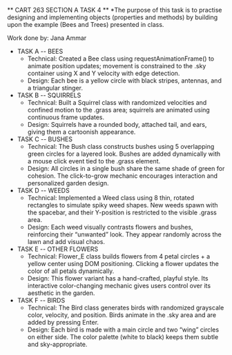 ** CART 263 SECTION A TASK 4 **
  *The purpose of this task is to practise designing and implementing objects (properties and methods) by building upon the example (Bees and Trees) presented in class.

Work done by: Jana Ammar 
  * TASK A -- BEES
    - Technical: Created a Bee class using requestAnimationFrame() to animate position updates; movement is constrained to the .sky container using X and Y velocity with edge detection.
    - Design: Each bee is a yellow circle with black stripes, antennas, and a triangular stinger.
  * TASK B -- SQUIRRELS
    - Technical: Built a Squirrel class with randomized velocities and confined motion to the .grass area; squirrels are animated using continuous frame updates.
    - Design: Squirrels have a rounded body, attached tail, and ears, giving them a cartoonish appearance.
  * TASK C -- BUSHES
    - Technical: The Bush class constructs bushes using 5 overlapping green circles for a layered look. Bushes are added dynamically with a mouse click event tied to the .grass element.
    - Design: All circles in a single bush share the same shade of green for cohesion. The click-to-grow mechanic encourages interaction and personalized garden design.
  * TASK D -- WEEDS
    - Technical: Implemented a Weed class using 8 thin, rotated rectangles to simulate spiky weed shapes. New weeds spawn with the spacebar, and their Y-position is restricted to the visible .grass area.
    - Design: Each weed visually contrasts flowers and bushes, reinforcing their “unwanted” look. They appear randomly across the lawn and add visual chaos.
  * TASK E -- OTHER FLOWERS
    - Technical: Flower_E class builds flowers from 4 petal circles + a yellow center using DOM positioning. Clicking a flower updates the color of all petals dynamically.
    - Design: This flower variant has a hand-crafted, playful style. Its interactive color-changing mechanic gives users control over its aesthetic in the garden.
  * TASK F -- BIRDS
    - Technical: The Bird class generates birds with randomized grayscale color, velocity, and position. Birds animate in the .sky area and are added by pressing Enter.
    - Design: Each bird is made with a main circle and two “wing” circles on either side. The color palette (white to black) keeps them subtle and sky-appropriate.
